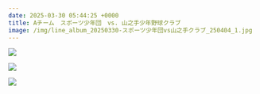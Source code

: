 ```yaml
---
date: 2025-03-30 05:44:25 +0000
title: Aチーム　スポーツ少年団　vs. 山之手少年野球クラブ
image: /img/line_album_20250330-スポーツ少年団vs山之手クラブ_250404_1.jpg
---
```

![](/img/line_album_20250330-スポーツ少年団vs山之手クラブ_250404_2.jpg)

![](/img/line_album_20250330-スポーツ少年団vs山之手クラブ_250404_3.jpg)

![](/img/line_album_20250330-スポーツ少年団vs山之手クラブ_250404_4.jpg)
